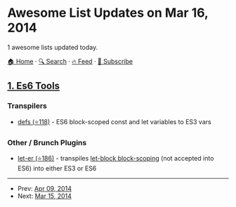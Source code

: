 # Awesome List Updates on Mar 16, 2014

1 awesome lists updated today.

[🏠 Home](/README.md) · [🔍 Search](https://test.trackawesomelist.com/search/) · [🔥 Feed](https://test.trackawesomelist.com/feed.xml) · [📮 Subscribe](https://trackawesomelist.us17.list-manage.com/subscribe?u=d2f0117aa829c83a63ec63c2f&id=36a103854c)



## [1. Es6 Tools](/content/addyosmani/es6-tools/README.md)

### Transpilers

*   [defs (⭐118)](https://github.com/olov/defs) - ES6 block-scoped const and let variables to ES3 vars

### Other / Brunch Plugins

*   [let-er (⭐186)](https://github.com/getify/let-er) - transpiles [let-block block-scoping](http://wiki.ecmascript.org/doku.php?id=proposals:block_expressions#let_statement) (not accepted into ES6) into either ES3 or ES6

---

- Prev: [Apr 09, 2014](/content/2014/04/09/README.md)
- Next: [Mar 15, 2014](/content/2014/03/15/README.md)